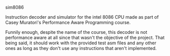 sim8086

Instruction decoder and simulator for the intel 8086 CPU made as part of Casey Muratori's Performance Aware Programming
course.

Funnily enough, despite the name of the course, this decoder is not performance aware at all since that wasn't the
objective of the project. That being said, it should work with the provided test asm files and any other ones as long as
they don't use any instructions that aren't implemented.